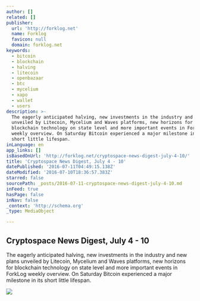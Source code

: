 ```yaml
---
author: []
related: []
publisher:
  url: 'http://forklog.net'
  name: Forklog
  favicon: null
  domain: forklog.net
keywords:
  - bitcoin
  - blockchain
  - halving
  - litecoin
  - openbazaar
  - btc
  - mycelium
  - xapo
  - wallet
  - users
description: >-
  The eagerly anticipated halving, new investments in the industry and new plans
  unveiled by Litecoin, Mycelium and Waves platforms, new horizons for
  blockchain technology on state level and more important events in ForkLog
  weekly overview. On Saturday Bitcoin experienced a major milestone in its
  short little lifespan.
inLanguage: en
app_links: []
isBasedOnUrl: 'http://forklog.net/cryptospace-news-digest-july-4-10/'
title: 'Cryptospace News Digest, July 4 - 10'
datePublished: '2016-07-11T04:49:15.138Z'
dateModified: '2016-07-10T18:36:57.383Z'
starred: false
sourcePath: _posts/2016-07-11-cryptospace-news-digest-july-4-10.md
inFeed: true
hasPage: false
inNav: false
_context: 'http://schema.org'
_type: MediaObject

---
```

<article style=""><h1>Cryptospace News Digest, July 4 - 10</h1><p>The eagerly anticipated halving, new investments in the industry and new plans unveiled by Litecoin, Mycelium and Waves platforms, new horizons for blockchain technology on state level and more important events in ForkLog weekly overview. On Saturday Bitcoin experienced a major milestone in its short little lifespan.</p><img src="http://forklog.net/wp-content/uploads/2016/07/screenshot-bitcointicker.co-2016-07-10-19-19-03.png" /></article>